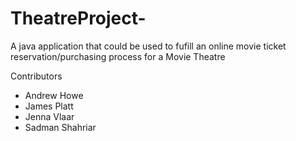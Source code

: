 # TheatreProject-
A java application that could be used to fufill an online movie ticket reservation/purchasing process for a Movie Theatre


Contributors

 - Andrew Howe
 - James Platt
 - Jenna Vlaar 
 - Sadman Shahriar
